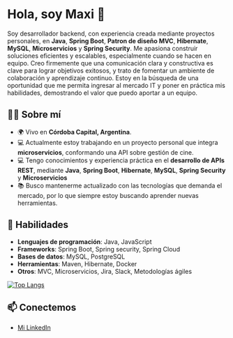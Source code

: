 # Hola, soy Maxi 👋

Soy desarrollador backend, con experiencia creada mediante proyectos personales, en **Java**, **Spring Boot**, **Patron de diseño MVC**, **Hibernate**, **MySQL**, **Microservicios** y **Spring Security**. Me apasiona construir soluciones eficientes y escalables, especialmente cuando se hacen en equipo. Creo firmemente que una comunicación clara y constructiva es clave para lograr objetivos exitosos, y trato de fomentar un ambiente de colaboración y aprendizaje continuo.
Estoy en la búsqueda de una oportunidad que me permita ingresar al mercado IT y poner en práctica mis habilidades, demostrando el valor que puedo aportar a un equipo.

## 🧑‍💻 Sobre mí
- 🌍 Vivo en **Córdoba Capital, Argentina**.
- 💻 Actualmente estoy trabajando en un proyecto personal que integra **microservicios**, conformando una API sobre gestión de cine.
- 💻 Tengo conocimientos y experiencia práctica en el **desarrollo de APIs REST**, mediante **Java**, **Spring Boot**, **Hibernate**, **MySQL**, **Spring Security** y **Microservicios**
- 📚 Busco mantenerme actualizado con las tecnologías que demanda el mercado, por lo que siempre estoy buscando aprender nuevas herramientas.

## 🚀 Habilidades
- **Lenguajes de programación**: Java, JavaScript
- **Frameworks**: Spring Boot, Spring security, Spring Cloud
- **Bases de datos**: MySQL, PostgreSQL
- **Herramientas**: Maven, Hibernate, Docker
- **Otros**: MVC, Microservicios, Jira, Slack, Metodologías ágiles


[![Top Langs](https://github-readme-stats.vercel.app/api/top-langs/?username=maximarcos&langs_count=5&layout=compact&hide=html)](https://github.com/tuwus)

## 📫 Conectemos
- [Mi LinkedIn](https://www.linkedin.com/in/maximiliano-abel-marcos)
